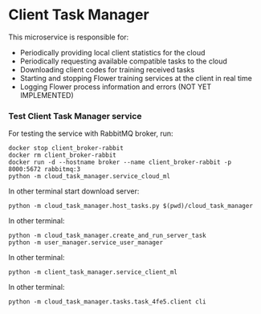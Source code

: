 
# Client Task Manager

This microservice is responsible for:
* Periodically providing local client statistics for the cloud
* Periodically requesting available compatible tasks to the cloud
* Downloading client codes for training received tasks
* Starting and stopping Flower training services at the client in real time
* Logging Flower process information and errors (NOT YET IMPLEMENTED)

### Test Client Task Manager service

For testing the service with RabbitMQ broker, run:

```
docker stop client_broker-rabbit
docker rm client_broker-rabbit
docker run -d --hostname broker --name client_broker-rabbit -p 8000:5672 rabbitmq:3
python -m cloud_task_manager.service_cloud_ml
```

In other terminal start download server:
```
python -m cloud_task_manager.host_tasks.py $(pwd)/cloud_task_manager
```

In other terminal:
```
python -m cloud_task_manager.create_and_run_server_task
python -m user_manager.service_user_manager
```

In other terminal:
```
python -m client_task_manager.service_client_ml
```

In other terminal:
```
python -m cloud_task_manager.tasks.task_4fe5.client cli
```